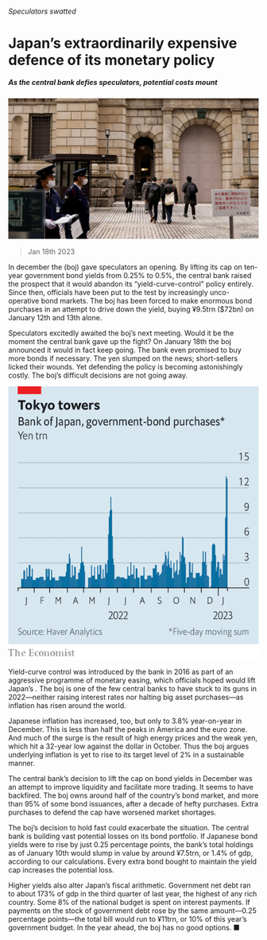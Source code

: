 ###### Speculators swatted

# Japan’s extraordinarily expensive defence of its monetary policy 

##### As the central bank defies speculators, potential costs mount 

![image](images/20230121_FNP503.jpg) 

> Jan 18th 2023 

In december the  (boj) gave speculators an opening. By lifting its cap on ten-year government bond yields from 0.25% to 0.5%, the central bank raised the prospect that it would abandon its “yield-curve-control” policy entirely. Since then, officials have been put to the test by increasingly unco-operative bond markets. The boj has been forced to make enormous bond purchases in an attempt to drive down the yield, buying ¥9.5trn ($72bn) on January 12th and 13th alone.

Speculators excitedly awaited the boj’s next meeting. Would it be the moment the central bank gave up the fight? On January 18th the boj announced it would in fact keep going. The bank even promised to buy more bonds if necessary. The yen slumped on the news; short-sellers licked their wounds. Yet defending the policy is becoming astonishingly costly. The boj’s difficult decisions are not going away.

![image](images/20230121_FNC434.png) 


Yield-curve control was introduced by the bank in 2016 as part of an aggressive programme of monetary easing, which officials hoped would lift Japan’s . The boj is one of the few central banks to have stuck to its guns in 2022—neither raising interest rates nor halting big asset purchases—as inflation has risen around the world. 

Japanese inflation has increased, too, but only to 3.8% year-on-year in December. This is less than half the peaks in America and the euro zone. And much of the surge is the result of high energy prices and the weak yen, which hit a 32-year low against the dollar in October. Thus the boj argues underlying inflation is yet to rise to its target level of 2% in a sustainable manner.

The central bank’s decision to lift the cap on bond yields in December was an attempt to improve liquidity and facilitate more trading. It seems to have backfired. The boj owns around half of the country’s bond market, and more than 95% of some bond issuances, after a decade of hefty purchases. Extra purchases to defend the cap have worsened market shortages.

The boj’s decision to hold fast could exacerbate the situation. The central bank is building vast potential losses on its bond portfolio. If Japanese bond yields were to rise by just 0.25 percentage points, the bank’s total holdings as of January 10th would slump in value by around ¥7.5trn, or 1.4% of gdp, according to our calculations. Every extra bond bought to maintain the yield cap increases the potential loss. 

Higher yields also alter Japan’s fiscal arithmetic. Government net debt ran to about 173% of gdp in the third quarter of last year, the highest of any rich country. Some 8% of the national budget is spent on interest payments. If payments on the stock of government debt rose by the same amount—0.25 percentage points—the total bill would run to ¥11trn, or 10% of this year’s government budget. In the year ahead, the boj has no good options. ■


